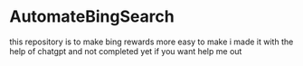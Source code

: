 # AutomateBingSearch
this repository is to make bing rewards more easy to make
i made it with the help of chatgpt and not completed yet if you want help me out
